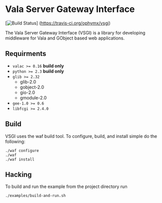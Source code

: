 Vala Server Gateway Interface
=============================

[![Build Status](https://travis-ci.org/ophymx/vsgi.png)]
(https://travis-ci.org/ophymx/vsgi)

The Vala Server Gateway Interface (VSGI) is a library for developing middleware
for Vala and GObject based web applications.

## Requirments
- `valac >= 0.16` __build only__
- `python >= 2.3` __build only__
- `glib >= 2.32`
    - glib-2.0
    - gobject-2.0
    - gio-2.0
    - gmodule-2.0
- `gee-1.0 >= 0.6`
- `libfcgi >= 2.4.0`

## Build
VSGI uses the waf build tool.
To configure, build, and install simple do the following:

    ./waf configure
    ./waf
    ./waf install

## Hacking
To build and run the example from the project directory run

    ./examples/build-and-run.sh
